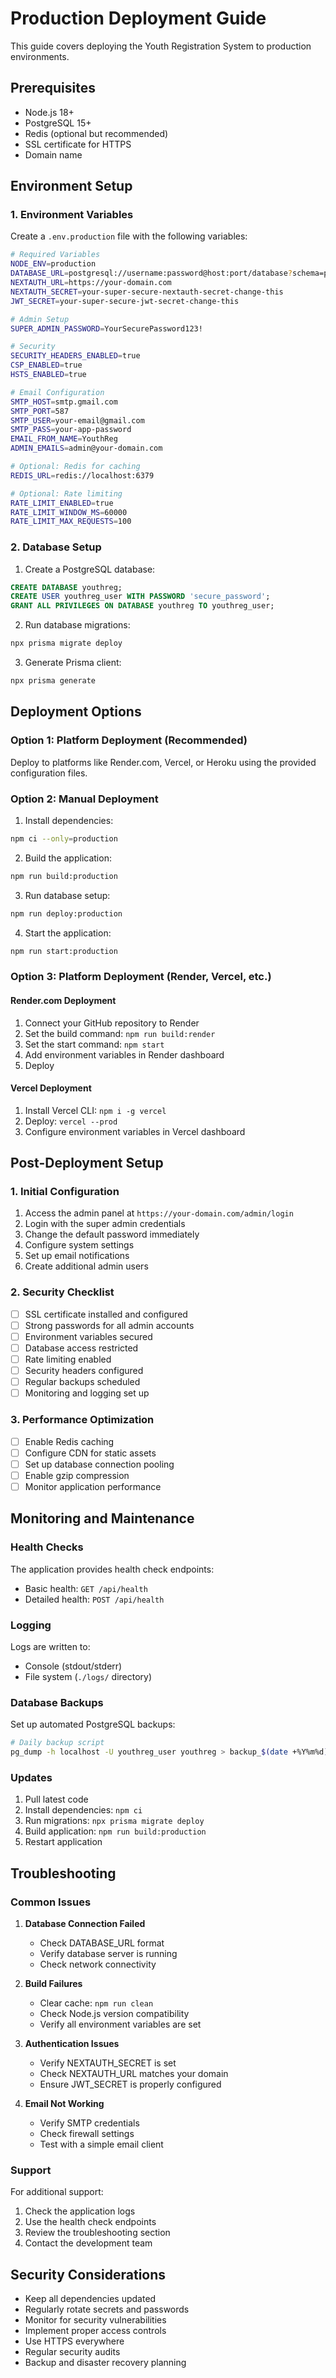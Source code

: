 # Production Deployment Guide

This guide covers deploying the Youth Registration System to production environments.

## Prerequisites

- Node.js 18+ 
- PostgreSQL 15+
- Redis (optional but recommended)
- SSL certificate for HTTPS
- Domain name

## Environment Setup

### 1. Environment Variables

Create a `.env.production` file with the following variables:

```bash
# Required Variables
NODE_ENV=production
DATABASE_URL=postgresql://username:password@host:port/database?schema=public
NEXTAUTH_URL=https://your-domain.com
NEXTAUTH_SECRET=your-super-secure-nextauth-secret-change-this
JWT_SECRET=your-super-secure-jwt-secret-change-this

# Admin Setup
SUPER_ADMIN_PASSWORD=YourSecurePassword123!

# Security
SECURITY_HEADERS_ENABLED=true
CSP_ENABLED=true
HSTS_ENABLED=true

# Email Configuration
SMTP_HOST=smtp.gmail.com
SMTP_PORT=587
SMTP_USER=your-email@gmail.com
SMTP_PASS=your-app-password
EMAIL_FROM_NAME=YouthReg
ADMIN_EMAILS=admin@your-domain.com

# Optional: Redis for caching
REDIS_URL=redis://localhost:6379

# Optional: Rate limiting
RATE_LIMIT_ENABLED=true
RATE_LIMIT_WINDOW_MS=60000
RATE_LIMIT_MAX_REQUESTS=100
```

### 2. Database Setup

1. Create a PostgreSQL database:
```sql
CREATE DATABASE youthreg;
CREATE USER youthreg_user WITH PASSWORD 'secure_password';
GRANT ALL PRIVILEGES ON DATABASE youthreg TO youthreg_user;
```

2. Run database migrations:
```bash
npx prisma migrate deploy
```

3. Generate Prisma client:
```bash
npx prisma generate
```

## Deployment Options

### Option 1: Platform Deployment (Recommended)

Deploy to platforms like Render.com, Vercel, or Heroku using the provided configuration files.

### Option 2: Manual Deployment

1. Install dependencies:
```bash
npm ci --only=production
```

2. Build the application:
```bash
npm run build:production
```

3. Run database setup:
```bash
npm run deploy:production
```

4. Start the application:
```bash
npm run start:production
```

### Option 3: Platform Deployment (Render, Vercel, etc.)

#### Render.com Deployment

1. Connect your GitHub repository to Render
2. Set the build command: `npm run build:render`
3. Set the start command: `npm start`
4. Add environment variables in Render dashboard
5. Deploy

#### Vercel Deployment

1. Install Vercel CLI: `npm i -g vercel`
2. Deploy: `vercel --prod`
3. Configure environment variables in Vercel dashboard

## Post-Deployment Setup

### 1. Initial Configuration

1. Access the admin panel at `https://your-domain.com/admin/login`
2. Login with the super admin credentials
3. Change the default password immediately
4. Configure system settings
5. Set up email notifications
6. Create additional admin users

### 2. Security Checklist

- [ ] SSL certificate installed and configured
- [ ] Strong passwords for all admin accounts
- [ ] Environment variables secured
- [ ] Database access restricted
- [ ] Rate limiting enabled
- [ ] Security headers configured
- [ ] Regular backups scheduled
- [ ] Monitoring and logging set up

### 3. Performance Optimization

- [ ] Enable Redis caching
- [ ] Configure CDN for static assets
- [ ] Set up database connection pooling
- [ ] Enable gzip compression
- [ ] Monitor application performance

## Monitoring and Maintenance

### Health Checks

The application provides health check endpoints:

- Basic health: `GET /api/health`
- Detailed health: `POST /api/health`

### Logging

Logs are written to:
- Console (stdout/stderr)
- File system (`./logs/` directory)

### Database Backups

Set up automated PostgreSQL backups:

```bash
# Daily backup script
pg_dump -h localhost -U youthreg_user youthreg > backup_$(date +%Y%m%d).sql
```

### Updates

1. Pull latest code
2. Install dependencies: `npm ci`
3. Run migrations: `npx prisma migrate deploy`
4. Build application: `npm run build:production`
5. Restart application

## Troubleshooting

### Common Issues

1. **Database Connection Failed**
   - Check DATABASE_URL format
   - Verify database server is running
   - Check network connectivity

2. **Build Failures**
   - Clear cache: `npm run clean`
   - Check Node.js version compatibility
   - Verify all environment variables are set

3. **Authentication Issues**
   - Verify NEXTAUTH_SECRET is set
   - Check NEXTAUTH_URL matches your domain
   - Ensure JWT_SECRET is properly configured

4. **Email Not Working**
   - Verify SMTP credentials
   - Check firewall settings
   - Test with a simple email client

### Support

For additional support:
1. Check the application logs
2. Use the health check endpoints
3. Review the troubleshooting section
4. Contact the development team

## Security Considerations

- Keep all dependencies updated
- Regularly rotate secrets and passwords
- Monitor for security vulnerabilities
- Implement proper access controls
- Use HTTPS everywhere
- Regular security audits
- Backup and disaster recovery planning
